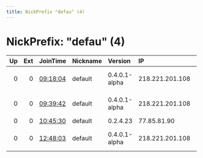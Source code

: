 ```yaml
---
title: NickPrefix "defau" (4)
---
```


# NickPrefix: "defau" (4)

|   Up |   Ext | JoinTime                                                                                            | Nickname   | Version       | IP              | AS                               | CC   |   ORp |   Dirp | OS      | Contact   |   eFamMembers |
|-----:|------:|:----------------------------------------------------------------------------------------------------|:-----------|:--------------|:----------------|:---------------------------------|:-----|------:|-------:|:--------|:----------|--------------:|
|    0 |     0 | [09:18:04](https://metrics.torproject.org/rs.html#details/B7A72F96E4E483F29AAF5AEFF2602B209263234E) | default    | 0.4.0.1-alpha | 218.221.201.108 | So-net Entertainment Corporation | jp   | 50936 |      0 | Windows | None      |             1 |
|    0 |     0 | [09:39:42](https://metrics.torproject.org/rs.html#details/6EAC9592088E8851AAD7E0E6D59DE44394660003) | default    | 0.4.0.1-alpha | 218.221.201.108 | So-net Entertainment Corporation | jp   | 50936 |      0 | Windows | None      |             1 |
|    0 |     0 | [10:45:30](https://metrics.torproject.org/rs.html#details/64AA2A09A76D576CEB4DE4456F58D287382EC136) | default    | 0.2.4.23      | 77.85.81.90     | Vivacom                          | bg   |   443 |   9030 | Windows | None      |             1 |
|    0 |     0 | [12:48:03](https://metrics.torproject.org/rs.html#details/5056FAED8B24CE4D57D5E61B777BA2823F9C7B54) | default    | 0.4.0.1-alpha | 218.221.201.108 | So-net Entertainment Corporation | jp   | 50936 |      0 | Windows | None      |             1 |
